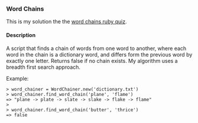 ### Word Chains

This is my solution the the [word chains ruby quiz](http://web.archive.org/web/20120121221612/http://rubyquiz.com/quiz44.html).

#### Description
A script that finds a chain of words from one word to another, where each word
in the chain is a dictionary word, and differs form the previous word by exactly one letter.
Returns false if no chain exists.  My algorithm uses a breadth first search approach.

Example:

    > word_chainer = WordChainer.new('dictionary.txt')
    > word_chainer.find_word_chain('plane', 'flame')
    => "plane -> plate -> slate -> slake -> flake -> flame"
    >
    > word_chainer.find_word_chain('butter', 'thrice')
    => false


